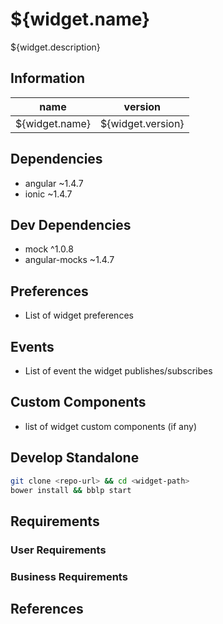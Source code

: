 # ${widget.name}
${widget.description}

## Information

| name                  | version           |
| ----------------------|:-----------------:|
| ${widget.name}        | ${widget.version} |


## Dependencies
* angular ~1.4.7
* ionic ~1.4.7

## Dev Dependencies
* mock ^1.0.8
* angular-mocks ~1.4.7

## Preferences
- List of widget preferences

## Events
- List of event the widget publishes/subscribes

## Custom Components
- list of widget custom components (if any)

## Develop Standalone

```bash
git clone <repo-url> && cd <widget-path>
bower install && bblp start
```


## Requirements

### User Requirements

### Business Requirements

## References
